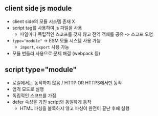 ## client side js module

- client side의 모듈 시스템 존재 X
- script tag를 사용하여 js 파일을 사용
  - 파일마다 독립적인 스코프를 갖지 않고 전역 객체를 공유 -> 스코프 오염
- `type="module"` -> ESM 모듈 시스템 사용 가능
  - `import`, `export` 사용 가능
- 모듈 번들러 사용으로 문제 해결 (webpack 등)

## script type="module"

- 로컬에서는 동작하지 않음 / HTTP OR HTTPS에서만 동작
- 엄격 모드로 실행
- 독립적인 스코프를 가짐
- defer 속성을 가진 script와 동일하게 동작
  - HTML 파싱을 블록하지 않고 파싱이 완전이 끝난 후에 실행
